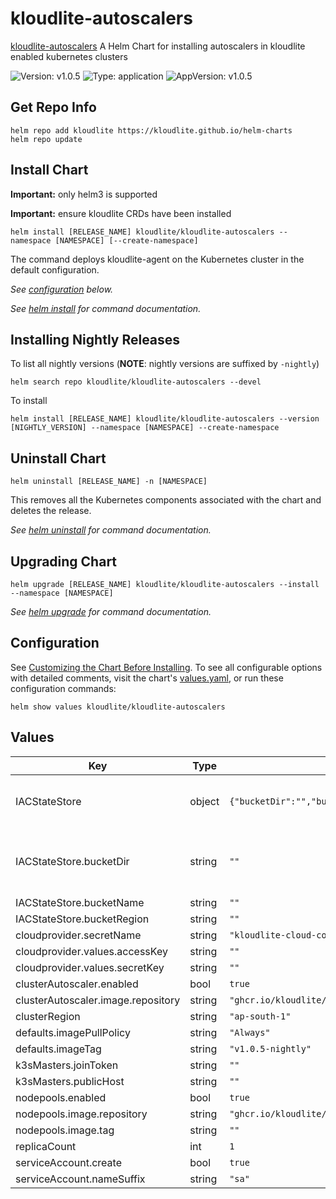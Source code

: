 # kloudlite-autoscalers

[kloudlite-autoscalers](https://github.com/kloudlite.io/helm-charts/charts/kloudlite-autoscalers) A Helm Chart for installing autoscalers in kloudlite enabled kubernetes clusters

![Version: v1.0.5](https://img.shields.io/badge/Version-v1.0.5-informational?style=flat-square) ![Type: application](https://img.shields.io/badge/Type-application-informational?style=flat-square) ![AppVersion: v1.0.5](https://img.shields.io/badge/AppVersion-v1.0.5-informational?style=flat-square)

## Get Repo Info

```console
helm repo add kloudlite https://kloudlite.github.io/helm-charts
helm repo update
```

## Install Chart

**Important:** only helm3 is supported

**Important:** ensure kloudlite CRDs have been installed

```console
helm install [RELEASE_NAME] kloudlite/kloudlite-autoscalers --namespace [NAMESPACE] [--create-namespace]
```

The command deploys kloudlite-agent on the Kubernetes cluster in the default configuration.

_See [configuration](#configuration) below._

_See [helm install](https://helm.sh/docs/helm/helm_install/) for command documentation._

## Installing Nightly Releases

To list all nightly versions (**NOTE**: nightly versions are suffixed by `-nightly`)

```console
helm search repo kloudlite/kloudlite-autoscalers --devel
```

To install
```console
helm install [RELEASE_NAME] kloudlite/kloudlite-autoscalers --version [NIGHTLY_VERSION] --namespace [NAMESPACE] --create-namespace
```

## Uninstall Chart

```console
helm uninstall [RELEASE_NAME] -n [NAMESPACE]
```

This removes all the Kubernetes components associated with the chart and deletes the release.

_See [helm uninstall](https://helm.sh/docs/helm/helm_uninstall/) for command documentation._

## Upgrading Chart

```console
helm upgrade [RELEASE_NAME] kloudlite/kloudlite-autoscalers --install --namespace [NAMESPACE]
```

_See [helm upgrade](https://helm.sh/docs/helm/helm_upgrade/) for command documentation._

## Configuration

See [Customizing the Chart Before Installing](https://helm.sh/docs/intro/using_helm/#customizing-the-chart-before-installing). To see all configurable options with detailed comments, visit the chart's [values.yaml](./values.yaml), or run these configuration commands:

```console
helm show values kloudlite/kloudlite-autoscalers
```

## Values

| Key | Type | Default | Description |
|-----|------|---------|-------------|
| IACStateStore | object | `{"bucketDir":"","bucketName":"","bucketRegion":""}` | infrastructure-as-code state store configuration |
| IACStateStore.bucketDir | string | `""` | bucket directory, state file will be stored in this directory |
| IACStateStore.bucketName | string | `""` | bucket name |
| IACStateStore.bucketRegion | string | `""` | bucket region |
| cloudprovider.secretName | string | `"kloudlite-cloud-config"` |  |
| cloudprovider.values.accessKey | string | `""` |  |
| cloudprovider.values.secretKey | string | `""` |  |
| clusterAutoscaler.enabled | bool | `true` |  |
| clusterAutoscaler.image.repository | string | `"ghcr.io/kloudlite/operators/cluster-autoscaler"` |  |
| clusterRegion | string | `"ap-south-1"` |  |
| defaults.imagePullPolicy | string | `"Always"` |  |
| defaults.imageTag | string | `"v1.0.5-nightly"` |  |
| k3sMasters.joinToken | string | `""` |  |
| k3sMasters.publicHost | string | `""` |  |
| nodepools.enabled | bool | `true` |  |
| nodepools.image.repository | string | `"ghcr.io/kloudlite/operators/nodepool"` |  |
| nodepools.image.tag | string | `""` |  |
| replicaCount | int | `1` |  |
| serviceAccount.create | bool | `true` |  |
| serviceAccount.nameSuffix | string | `"sa"` |  |
